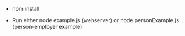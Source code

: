 * npm install

* Run either node example.js (webserver) or node personExample.js (person-employer example)